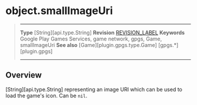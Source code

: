 # object.smallImageUri

> --------------------- ------------------------------------------------------------------------------------------
> __Type__              [String][api.type.String]
> __Revision__          [REVISION_LABEL](REVISION_URL)
> __Keywords__          Google Play Games Services, game network, gpgs, Game, smallImageUri
> __See also__          [Game][plugin.gpgs.type.Game]
>						[gpgs.*][plugin.gpgs]
> --------------------- ------------------------------------------------------------------------------------------

## Overview

[String][api.type.String] representing an image URI which can be used to load the game's icon. Can be `nil`.